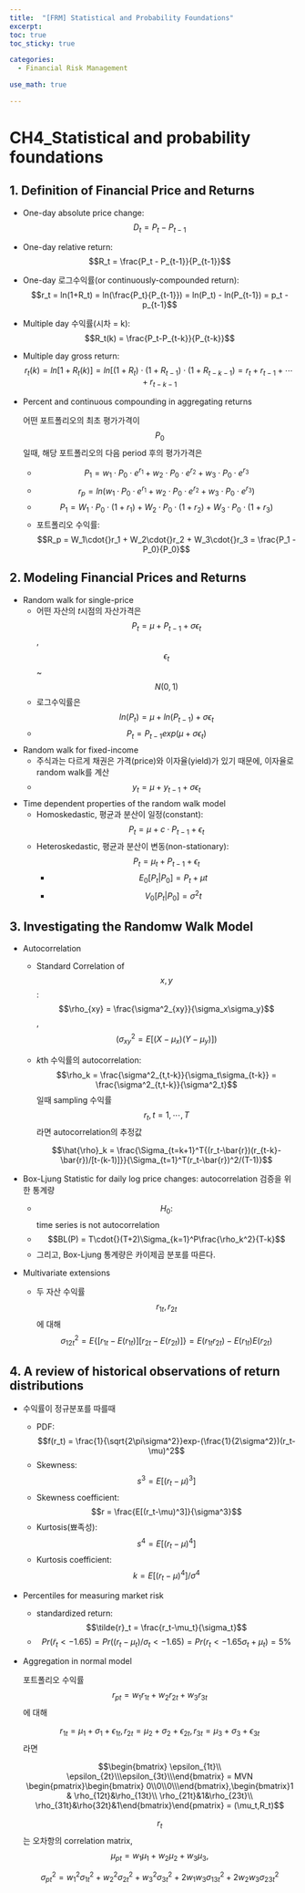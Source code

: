 ```yaml
---
title:  "[FRM] Statistical and Probability Foundations"
excerpt: 
toc: true
toc_sticky: true

categories:
  - Financial Risk Management

use_math: true

---
```


# CH4_Statistical and probability foundations


## 1. Definition of Financial Price and Returns

- One-day absolute price change: $$D_t = P_t - P_{t-1}$$
- One-day relative return: $$R_t = \frac{P_t - P_{t-1}}{P_{t-1}}$$
- One-day 로그수익률(or continuously-compounded return): $$r_t = ln(1+R_t) = ln(\frac{P_t}{P_{t-1}}) = ln(P_t) - ln(P_{t-1}) = p_t - p_{t-1}$$
- Multiple day 수익률(시차 = k): $$R_t(k) = \frac{P_t-P_{t-k}}{P_{t-k}}$$
- Multiple day gross return:  $$r_t(k) = ln[1+R_t(k)] = ln[(1+R_t)\cdot{}(1+R_{t-1})\cdot(1+R_{t-k-1}) = r_t + r_{t-1} + \cdots{} + r_{t-k-1}$$
- Percent and continuous compounding in aggregating returns
    
    어떤 포트폴리오의 최초 평가가격이 $$P_0$$ 일때, 해당 포트폴리오의 다음 period 후의 평가가격은
    
    - $$P_1 = w_1\cdot P_0\cdot e^{r_1}+w_2\cdot P_0 \cdot e^{r_2} + w_3\cdot P_0\cdot e^{r_3}$$
    - $$r_p = ln(w_1\cdot{}P_0\cdot{}e^{r_1}+w_2\cdot{}P_0\cdot{}e^{r_2} + w_3\cdot{}P_0\cdot{}e^{r_3})$$
    - $$P_1 = W_1\cdot{}P_0\cdot{}(1+r_1)+W_2\cdot{}P_0\cdot{}(1+r_2)+W_3\cdot{}P_0\cdot{}(1+r_3)$$
    - 포트폴리오 수익률: $$R_p = W_1\cdot{}r_1 + W_2\cdot{}r_2 + W_3\cdot{}r_3 = \frac{P_1 - P_0}{P_0}$$

## 2. Modeling Financial Prices and Returns

- Random walk for single-price
    - 어떤 자산의 $t$시점의 자산가격은 $$P_t = \mu + P_{t-1} + \sigma \epsilon_t$$, $$\epsilon_t$$ ~ $$N(0,1)$$
    - 로그수익률은 $$ln(P_t) = \mu + ln(P_{t-1}) + \sigma\epsilon_t$$
    - $$P_t = P_{t-1}exp(\mu+\sigma\epsilon_t)$$
- Random walk for fixed-income
    - 주식과는 다르게 채권은 가격(price)와 이자율(yield)가 있기 때문에, 이자율로 random walk를 계산
    - $$y_t = \mu + y_{t-1} + \sigma\epsilon_t$$
- Time dependent properties of the random walk model
    - Homoskedastic, 평균과 분산이 일정(constant): $$P_t = \mu + c\cdot{}P_{t-1}+\epsilon_t$$
    - Heteroskedastic, 평균과 분산이 변동(non-stationary): $$P_t = \mu_t + P_{t-1} + \epsilon_t$$
        - $$E_0[P_t|P_0] = P_t + \mu t$$
        - $$V_0[P_t|P_0] = \sigma^2 t$$
        

## 3. Investigating the Randomw Walk Model

- Autocorrelation
    - Standard Correlation of $$x,y$$: $$\rho_{xy} = \frac{\sigma^2_{xy}}{\sigma_x\sigma_y}$$, $$(\sigma^2_{xy} = E[(X-\mu_x)(Y-\mu_y)])$$
    - $k$th 수익률의 autocorrelation: $$\rho_k = \frac{\sigma^2_{t,t-k}}{\sigma_t\sigma_{t-k}} = \frac{\sigma^2_{t,t-k}}{\sigma^2_t}$$일때 sampling 수익률 $$r_t,t=1, \cdots{},T$$라면 autocorrelation의 추정값
        
        $$\hat{\rho}_k = \frac{\Sigma_{t=k+1}^T{(r_t-\bar{r})(r_{t-k}-\bar{r})/[t-(k-1)]}}{\Sigma_{t=1}^T(r_t-\bar{r})^2/(T-1)}$$
        
- Box-Ljung Statistic for daily log price changes: autocorrelation 검증을 위한 통계량
    - $$H_0:$$ time series is not autocorrelation
    - $$BL(P) = T\cdot{}(T+2)\Sigma_{k=1}^P\frac{\rho_k^2}{T-k}$$
    - 그리고, Box-Ljung 통계량은 카이제곱 분포를 따른다.
- Multivariate extensions
    - 두 자산 수익률 $$r_{1t}, r_{2t}$$에 대해 $$\sigma^2_{12t} = E\{[r_{1t}-E(r_{1t})][r_{2t}-E(r_{2t})]\} = E(r_{1t}r_{2t})- E(r_{1t})E(r_{2t}) $$

## 4. A review of historical observations of return distributions

- 수익률이 정규분포를 따를때
    - PDF: $$f(r_t) = \frac{1}{\sqrt{2\pi\sigma^2}}exp-(\frac{1}{2\sigma^2})(r_t-\mu)^2$$
    - Skewness: $$s^3 = E[(r_t-\mu)^3]$$
    - Skewness coefficient: $$r = \frac{E[(r_t-\mu)^3]}{\sigma^3}$$
    - Kurtosis(뾰족성): $$s^4 = E[(r_t-\mu)^4]$$
    - Kurtosis coefficient: $$k = E[(r_t-\mu)^4]/\sigma^4$$
- Percentiles for measuring market risk
    - standardized return: $$\tilde{r}_t = \frac{r_t-\mu_t}{\sigma_t}$$
    - $$Pr(\tilde{r}_t < -1.65)=Pr((r_t-\mu_t)/\sigma_t < -1.65) = Pr(r_t < -1.65\sigma_t+\mu_t)=5\%$$
- Aggregation in normal model
    
    포트폴리오 수익률 $$r_{pt} = w_1r_{1t} + w_2r_{2t} + w_3r_{3t}$$에 대해
    
    $$r_{1t} = \mu_1+\sigma_1 + \epsilon_{1t},r_{2t} = \mu_2+\sigma_2 + \epsilon_{2t},r_{3t} = \mu_3+\sigma_3 + \epsilon_{3t}$$라면
    
    $$\begin{bmatrix}
    \epsilon_{1t}\\
    \epsilon_{2t}\\\epsilon_{3t}\\\end{bmatrix} = MVN \begin{pmatrix}\begin{bmatrix} 0\\0\\0\\\end{bmatrix},\begin{bmatrix}1 & \rho_{12t}&\rho_{13t}\\ \rho_{21t}&1&\rho_{23t}\\ \rho_{31t}&\rho{32t}&1\end{bmatrix}\end{pmatrix} = (\mu_t,R_t)$$
    
    $$ r_t $$는 오차항의 correlation matrix, $$\mu_{pt} = w_1\mu_1 + w_2\mu_2 + w_3\mu_3,$$
    
    $$\sigma^2_{pt} = w_1^2 \sigma_{1t}^2 + w_2^2\sigma_{2t}^2 + w_3^2\sigma_{3t}^2 + 2w_1w_3\sigma^2_{13t} + 2w_2w_3\sigma^2_{23t}$$